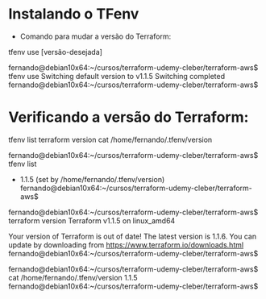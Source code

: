 


# Instalando o TFenv

- Comando para mudar a versão do Terraform:

tfenv use [versão-desejada]

fernando@debian10x64:~/cursos/terraform-udemy-cleber/terraform-aws$ tfenv use
Switching default version to v1.1.5
Switching completed
fernando@debian10x64:~/cursos/terraform-udemy-cleber/terraform-aws$




# Verificando a versão do Terraform:

tfenv list
terraform version
cat /home/fernando/.tfenv/version

fernando@debian10x64:~/cursos/terraform-udemy-cleber/terraform-aws$ tfenv list
* 1.1.5 (set by /home/fernando/.tfenv/version)
fernando@debian10x64:~/cursos/terraform-udemy-cleber/terraform-aws$

fernando@debian10x64:~/cursos/terraform-udemy-cleber/terraform-aws$ terraform version
Terraform v1.1.5
on linux_amd64

Your version of Terraform is out of date! The latest version
is 1.1.6. You can update by downloading from https://www.terraform.io/downloads.html
fernando@debian10x64:~/cursos/terraform-udemy-cleber/terraform-aws$

fernando@debian10x64:~/cursos/terraform-udemy-cleber/terraform-aws$ cat /home/fernando/.tfenv/version
1.1.5
fernando@debian10x64:~/cursos/terraform-udemy-cleber/terraform-aws$
